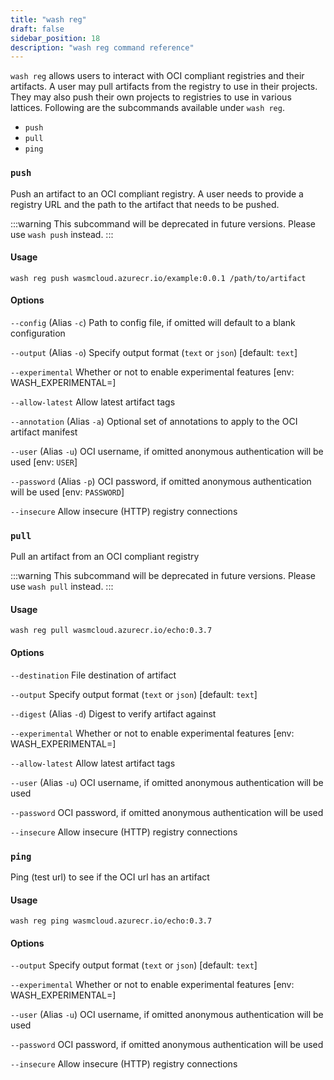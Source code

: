 ```yaml
---
title: "wash reg"
draft: false
sidebar_position: 18
description: "wash reg command reference"
--- 
```


`wash reg` allows users to interact with OCI compliant registries and their artifacts. A user may pull artifacts from the registry to use in their projects. They may also push their own projects to registries to use in various lattices. Following are the subcommands available under `wash reg`.

- `push`
- `pull`
- `ping`

### `push`

Push an artifact to an OCI compliant registry. A user needs to provide a registry URL and the path to the artifact that needs to be pushed.

:::warning
This subcommand will be deprecated in future versions. Please use `wash push` instead.
:::

#### Usage

```
wash reg push wasmcloud.azurecr.io/example:0.0.1 /path/to/artifact
```

#### Options

`--config` (Alias `-c`) Path to config file, if omitted will default to a blank configuration

`--output` (Alias `-o`) Specify output format (`text` or `json`) [default: `text`]

`--experimental` Whether or not to enable experimental features [env: WASH_EXPERIMENTAL=]

`--allow-latest` Allow latest artifact tags

`--annotation` (Alias `-a`) Optional set of annotations to apply to the OCI artifact manifest

`--user` (Alias `-u`) OCI username, if omitted anonymous authentication will be used [env: `USER`]

`--password` (Alias `-p`) OCI password, if omitted anonymous authentication will be used [env: `PASSWORD`]

`--insecure` Allow insecure (HTTP) registry connections

### `pull`

Pull an artifact from an OCI compliant registry

:::warning
This subcommand will be deprecated in future versions. Please use `wash pull` instead.
:::

#### Usage

```
wash reg pull wasmcloud.azurecr.io/echo:0.3.7
```

#### Options

`--destination` File destination of artifact

`--output` Specify output format (`text` or `json`) [default: `text`]

`--digest` (Alias `-d`) Digest to verify artifact against

`--experimental` Whether or not to enable experimental features [env: WASH_EXPERIMENTAL=]

`--allow-latest` Allow latest artifact tags

`--user` (Alias `-u`) OCI username, if omitted anonymous authentication will be used

`--password` OCI password, if omitted anonymous authentication will be used

`--insecure` Allow insecure (HTTP) registry connections

### `ping`

Ping (test url) to see if the OCI url has an artifact

#### Usage

```
wash reg ping wasmcloud.azurecr.io/echo:0.3.7
```

#### Options

`--output` Specify output format (`text` or `json`) [default: `text`]

`--experimental` Whether or not to enable experimental features [env: WASH_EXPERIMENTAL=]

`--user` (Alias `-u`) OCI username, if omitted anonymous authentication will be used

`--password` OCI password, if omitted anonymous authentication will be used

`--insecure` Allow insecure (HTTP) registry connections
